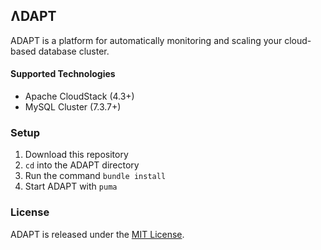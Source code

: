 ## ɅDAPT
ADAPT is a platform for automatically monitoring and scaling your cloud-based database cluster.

#### Supported Technologies
- Apache CloudStack (4.3+)
- MySQL Cluster (7.3.7+)

### Setup
1. Download this repository
2. `cd` into the ADAPT directory
3. Run the command `bundle install`
4. Start ADAPT with `puma`

### License
ADAPT is released under the <a href="http://opensource.org/licenses/MIT">MIT License</a>.
